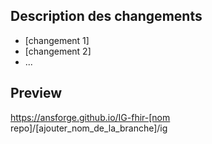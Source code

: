 ## Description des changements

* [changement 1]
* [changement 2]
* ...

## Preview

https://ansforge.github.io/IG-fhir-[nom repo]/[ajouter_nom_de_la_branche]/ig